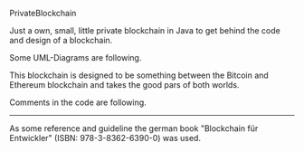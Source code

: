 PrivateBlockchain

Just a own, small, little private blockchain in Java to get behind the code and design of a blockchain.

Some UML-Diagrams are following.

This blockchain is designed to be something between the Bitcoin and Ethereum blockchain and takes the good pars of both worlds.

Comments in the code are following.

----
As some reference and guideline the german book "Blockchain für Entwickler" (ISBN: 978-3-8362-6390-0) was used.
